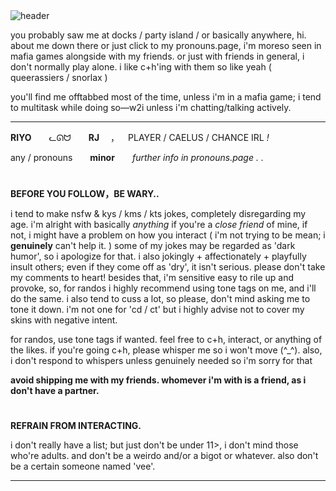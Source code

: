 <img alt="header" src="https://file.garden/Zq3GPYQkHypFo3Wi/donottherizz">

you probably saw me at docks / party island / or basically anywhere, hi. about me down there or just click to my pronouns.page, i'm moreso seen in mafia games alongside with my friends. or just with friends in general, i don't normally play alone. i like c+h'ing with them so like yeah ( queerassiers / snorlax )

you'll find me offtabbed most of the time, unless i'm in a mafia game; i tend to multitask while doing so—w2i unless i'm chatting/talking actively.

***

**RIYO**  ᓚᘏᗢ  **RJ**  ， PLAYER / CAELUS / CHANCE IRL *!*

any / pronouns  **minor**  *further info in pronouns.page . .*

#

**BEFORE YOU FOLLOW，BE WARY..**

i tend to make nsfw & kys / kms / kts jokes, completely disregarding my age. i'm alright with basically *anything* if you're a *close friend* of mine, if not, i might have a problem on how you interact ( i'm not trying to be mean; i **genuinely** can't help it. ) some of my jokes may be regarded as 'dark humor', so i apologize for that. i also jokingly + affectionately + playfully insult others; even if they come off as 'dry', it isn't serious. please don't take my comments to heart! besides that, i'm sensitive easy to rile up and provoke, so, for randos i highly recommend using tone tags on me, and i'll do the same. i also tend to cuss a lot, so please, don't mind asking me to tone it down. i'm not one for 'cd / ct' but i highly advise not to cover my skins with negative intent. 

for randos, use tone tags if wanted. feel free to c+h, interact, or anything of the likes. if you're going c+h, please whisper me so i won't move (^_^). also, i don't respond to whispers unless genuinely needed so i'm sorry for that

**avoid shipping me with my friends. whomever i'm with is a friend, as i don't have a partner.**

#

**REFRAIN FROM INTERACTING.**

i don't really have a list; but just don't be under 11>, i don't mind those who're adults. and don't be a weirdo and/or a bigot or whatever. also don't be a certain someone named 'vee'.

***
